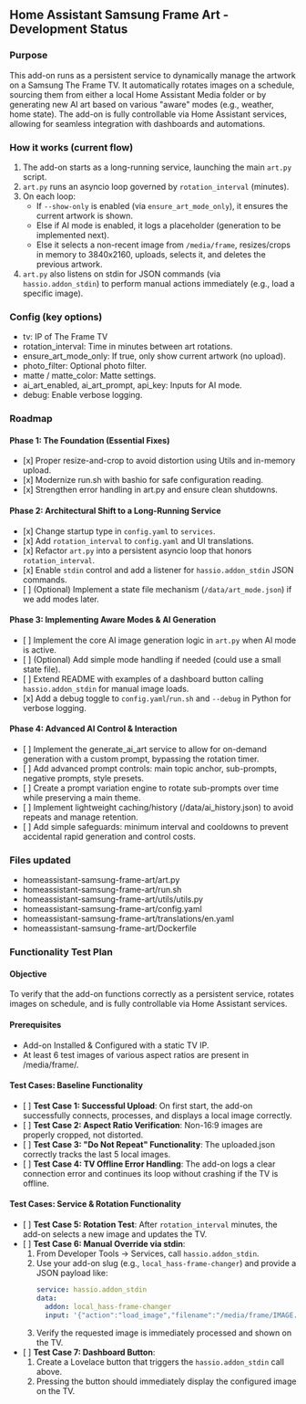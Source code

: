 ## **Home Assistant Samsung Frame Art \- Development Status**

### **Purpose**

This add-on runs as a persistent service to dynamically manage the artwork on a Samsung The Frame TV. It automatically rotates images on a schedule, sourcing them from either a local Home Assistant Media folder or by generating new AI art based on various "aware" modes (e.g., weather, home state). The add-on is fully controllable via Home Assistant services, allowing for seamless integration with dashboards and automations.

### **How it works (current flow)**

1. The add-on starts as a long-running service, launching the main `art.py` script.
2. `art.py` runs an asyncio loop governed by `rotation_interval` (minutes).
3. On each loop:
   - If `--show-only` is enabled (via `ensure_art_mode_only`), it ensures the current artwork is shown.
   - Else if AI mode is enabled, it logs a placeholder (generation to be implemented next).
   - Else it selects a non-recent image from `/media/frame`, resizes/crops in memory to 3840x2160, uploads, selects it, and deletes the previous artwork.
4. `art.py` also listens on stdin for JSON commands (via `hassio.addon_stdin`) to perform manual actions immediately (e.g., load a specific image).

### **Config (key options)**

* tv: IP of The Frame TV  
* rotation_interval: Time in minutes between art rotations.  
* ensure_art_mode_only: If true, only show current artwork (no upload).  
* photo_filter: Optional photo filter.  
* matte / matte_color: Matte settings.  
* ai_art_enabled, ai_art_prompt, api_key: Inputs for AI mode.  
* debug: Enable verbose logging.

### **Roadmap**

#### **Phase 1: The Foundation (Essential Fixes)**

* \[x\] Proper resize-and-crop to avoid distortion using Utils and in-memory upload.  
* \[x\] Modernize run.sh with bashio for safe configuration reading.  
* \[x\] Strengthen error handling in art.py and ensure clean shutdowns.

#### **Phase 2: Architectural Shift to a Long-Running Service**

* \[x\] Change startup type in `config.yaml` to `services`.  
* \[x\] Add `rotation_interval` to `config.yaml` and UI translations.  
* \[x\] Refactor `art.py` into a persistent asyncio loop that honors `rotation_interval`.  
* \[x\] Enable `stdin` control and add a listener for `hassio.addon_stdin` JSON commands.  
* \[ \] (Optional) Implement a state file mechanism (`/data/art_mode.json`) if we add modes later.

#### **Phase 3: Implementing Aware Modes & AI Generation**

* \[ \] Implement the core AI image generation logic in `art.py` when AI mode is active.  
* \[ \] (Optional) Add simple mode handling if needed (could use a small state file).  
* \[ \] Extend README with examples of a dashboard button calling `hassio.addon_stdin` for manual image loads.  
* \[x\] Add a debug toggle to `config.yaml`/`run.sh` and `--debug` in Python for verbose logging.

#### **Phase 4: Advanced AI Control & Interaction**

* \[ \] Implement the generate\_ai\_art service to allow for on-demand generation with a custom prompt, bypassing the rotation timer.  
* \[ \] Add advanced prompt controls: main topic anchor, sub-prompts, negative prompts, style presets.  
* \[ \] Create a prompt variation engine to rotate sub-prompts over time while preserving a main theme.  
* \[ \] Implement lightweight caching/history (/data/ai\_history.json) to avoid repeats and manage retention.  
* \[ \] Add simple safeguards: minimum interval and cooldowns to prevent accidental rapid generation and control costs.

### **Files updated**

* homeassistant-samsung-frame-art/art.py  
* homeassistant-samsung-frame-art/run.sh  
* homeassistant-samsung-frame-art/utils/utils.py  
* homeassistant-samsung-frame-art/config.yaml  
* homeassistant-samsung-frame-art/translations/en.yaml  
* homeassistant-samsung-frame-art/Dockerfile

### **Functionality Test Plan**

#### **Objective**

To verify that the add-on functions correctly as a persistent service, rotates images on schedule, and is fully controllable via Home Assistant services.

#### **Prerequisites**

* Add-on Installed & Configured with a static TV IP.  
* At least 6 test images of various aspect ratios are present in /media/frame/.

#### **Test Cases: Baseline Functionality**

* \[ \] **Test Case 1: Successful Upload**: On first start, the add-on successfully connects, processes, and displays a local image correctly.  
* \[ \] **Test Case 2: Aspect Ratio Verification**: Non-16:9 images are properly cropped, not distorted.  
* \[ \] **Test Case 3: "Do Not Repeat" Functionality**: The uploaded.json correctly tracks the last 5 local images.  
* \[ \] **Test Case 4: TV Offline Error Handling**: The add-on logs a clear connection error and continues its loop without crashing if the TV is offline.

#### **Test Cases: Service & Rotation Functionality**

* \[ \] **Test Case 5: Rotation Test**: After `rotation_interval` minutes, the add-on selects a new image and updates the TV.  
* \[ \] **Test Case 6: Manual Override via stdin**:  
  1. From Developer Tools → Services, call `hassio.addon_stdin`.  
  2. Use your add-on slug (e.g., `local_hass-frame-changer`) and provide a JSON payload like:  
     ```yaml
     service: hassio.addon_stdin
     data:
       addon: local_hass-frame-changer
       input: '{"action":"load_image","filename":"/media/frame/IMAGE.JPG"}'
     ```  
  3. Verify the requested image is immediately processed and shown on the TV.  
* \[ \] **Test Case 7: Dashboard Button**:  
  1. Create a Lovelace button that triggers the `hassio.addon_stdin` call above.  
  2. Pressing the button should immediately display the configured image on the TV.